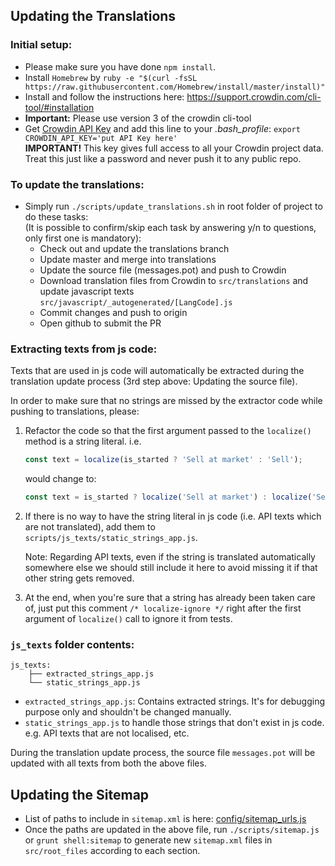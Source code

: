 ## Updating the Translations

### Initial setup:
* Please make sure you have done `npm install`.
* Install `Homebrew` by `ruby -e "$(curl -fsSL https://raw.githubusercontent.com/Homebrew/install/master/install)"`
* Install and follow the instructions here: https://support.crowdin.com/cli-tool/#installation
* **Important:** Please use version 3 of the crowdin cli-tool
* Get [Crowdin API Key](https://crowdin.com/project/binary-static/settings#api) and add this line to your _.bash_profile_: `export CROWDIN_API_KEY='put API Key here'`<br/>
**IMPORTANT!** This key gives full access to all your Crowdin project data. Treat this just like a password and never push it to any public repo.

### To update the translations:
* Simply run `./scripts/update_translations.sh` in root folder of project to do these tasks:<br/>
(It is possible to confirm/skip each task by answering y/n to questions, only first one is mandatory):
  * Check out and update the translations branch
  * Update master and merge into translations
  * Update the source file (messages.pot) and push to Crowdin
  * Download translation files from Crowdin to `src/translations` and update javascript texts `src/javascript/_autogenerated/[LangCode].js`
  * Commit changes and push to origin
  * Open github to submit the PR

### Extracting texts from js code:
Texts that are used in js code will automatically be extracted during the translation update process (3rd step above: Updating the source file).

In order to make sure that no strings are missed by the extractor code while pushing to translations, please:

1. Refactor the code so that the first argument passed to the `localize()` method is a string literal.
    i.e.
    ```js
    const text = localize(is_started ? 'Sell at market' : 'Sell');
    ```
    would change to:
    ```js
    const text = is_started ? localize('Sell at market') : localize('Sell');
    ```
2. If there is no way to have the string literal in js code (i.e. API texts which are not translated), add them to `scripts/js_texts/static_strings_app.js`.

    Note: Regarding API texts, even if the string is translated automatically somewhere else we should still include it here to avoid missing it if that other string gets removed.

3. At the end, when you're sure that a string has already been taken care of, just put this comment `/* localize-ignore */` right after the first argument of `localize()` call to ignore it from tests.

### `js_texts` folder contents:
```
js_texts:
    ├── extracted_strings_app.js
    └── static_strings_app.js
```
- `extracted_strings_app.js`: Contains extracted strings. It's for debugging purpose only and shouldn't be changed manually.
- `static_strings_app.js` to handle those strings that don't exist in js code. e.g. API texts that are not localised, etc.

During the translation update process, the source file `messages.pot` will be updated with all texts from both the above files.

## Updating the Sitemap
* List of paths to include in `sitemap.xml` is here: [config/sitemap_urls.js](config/sitemap_urls.js)
* Once the paths are updated in the above file, run `./scripts/sitemap.js` or `grunt shell:sitemap` to generate new `sitemap.xml` files in `src/root_files` according to each section.
